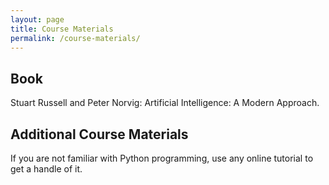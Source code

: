 ```yaml
---
layout: page
title: Course Materials
permalink: /course-materials/
---
```


<!--{% include image.html url="ai97/_images/fabulous-sylvester.jpg" caption="The Textbook for the Semester" width=300 align="right" %}-->

## Book

Stuart Russell and Peter Norvig: Artificial Intelligence: A Modern Approach.

## Additional Course Materials

If you are not familiar with Python programming, use any online tutorial to get a handle of it.
